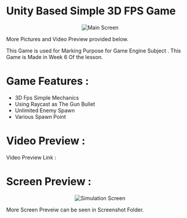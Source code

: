 # Unity Based Simple 3D FPS Game
<p align="center">
<img alt="Main Screen" src="">
</p>
More Pictures and Video Preview provided below.

This Game is used for Marking Purpose for Game Engine Subject .
This Game is Made in Week 6 Of the lesson.

# Game Features :
- 3D Fps Simple Mechanics
- Using Raycast as The Gun Bullet
- Unlimited Enemy Spawn
- Various Spawn Point

# Video Preview :
Video Preview Link : 

# Screen Preview :
<p align="center">
<img alt="Simulation Screen" src="">
</p>
More Screen Preveiw can be seen in Screenshot Folder.

